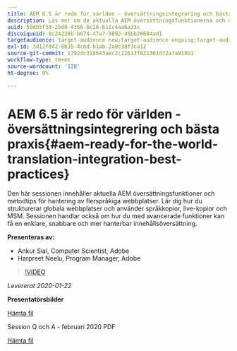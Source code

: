 ```yaml
---
title: AEM 6.5 är redo för världen - översättningsintegrering och bästa praxis
description: Läs mer om de aktuella AEM översättningsfunktionerna och de bästa sätten att hantera flerspråkiga webbplatser. Lär dig strukturera globala webbplatser, använda språkkopior, live-kopior och MSM. Uppnå enklare, snabbare och mer hanterbar innehållsöversättning med avancerade funktioner.
uuid: 50db5f3d-2bd0-4366-8c26-b11c4aa6a23c
discoiquuid: 0c24228b-b674-47a7-9892-45bb26684ad1
targetaudience: target-audience new;target-audience ongoing;target-audience upgrader
exl-id: 3d12fd42-8b35-4c6d-b1ab-2a0c38f3ca12
source-git-commit: 1792dc318643aec2c12613f621361d72a7a918b1
workflow-type: tm+mt
source-wordcount: '128'
ht-degree: 0%

---
```


# AEM 6.5 är redo för världen - översättningsintegrering och bästa praxis{#aem-ready-for-the-world-translation-integration-best-practices}

Den här sessionen innehåller aktuella AEM översättningsfunktioner och metodtips för hantering av flerspråkiga webbplatser. Lär dig hur du strukturerar globala webbplatser och använder språkkopior, live-kopior och MSM. Sessionen handlar också om hur du med avancerade funktioner kan få en enklare, snabbare och mer hanterbar innehållsöversättning.

**Presenteras av:**

* Ankur Sial, Computer Scientist, Adobe
* Harpreet Neelu, Program Manager, Adobe

>[!VIDEO](https://video.tv.adobe.com/v/31153?quality=9)

*Levererat 2020-01-22*

**Presentatörsbilder**

[Hämta fil](assets/gems-2020-translations.pdf)

Session Q och A - februari 2020 PDF

[Hämta fil](assets/aem-gems-translationqnafeb2020.pdf)
